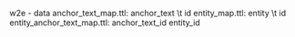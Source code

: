 w2e
    - data
    anchor_text_map.ttl: anchor_text \t id
    entity_map.ttl: entity \t id
    entity_anchor_text_map.ttl: anchor_text_id entity_id
